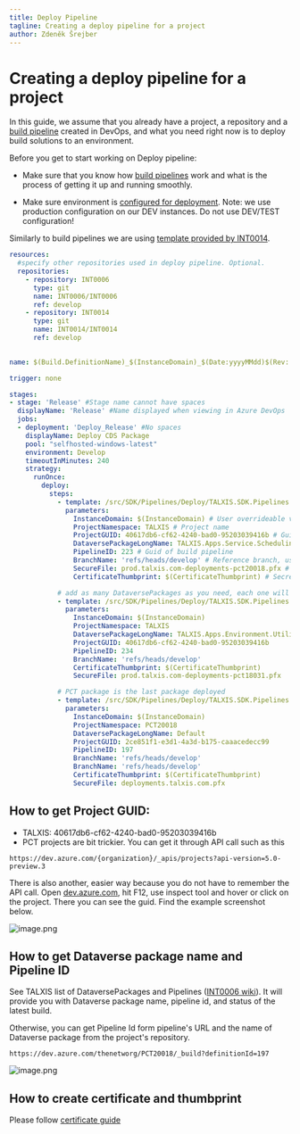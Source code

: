 ```yaml
---
title: Deploy Pipeline
tagline: Creating a deploy pipeline for a project
author: Zdeněk Šrejber
---
```


# **Creating a deploy pipeline for a project**
In this guide, we assume that you already have a project, a repository and a [build pipeline](src/en/developer-guide/Platform/Pipelines/Build.md) created in DevOps, and what you need right now is to deploy build solutions to an environment. 

Before you get to start working on Deploy pipeline:
- Make sure that you know how [build pipelines](src/en/developer-guide/Platform/Pipelines/Build.md) work and what is the process of getting it up and running smoothly. 

- Make sure environment is [configured for deployment](https://dev.azure.com/thenetworg/INT0006/_wiki/wikis/INT0006.wiki/318/Environment-Configuration). 
Note: we use production configuration on our DEV instances. Do not use DEV/TEST configuration!

Similarly to build pipelines we are using [template provided by INT0014](https://dev.azure.com/thenetworg/_git/INT0014?path=%2Fsrc%2FSDK%2FPipelines%2FDeploy%2FTALXIS.SDK.Pipelines.Deploy.Apps.yml).

```yml
resources:
  #specify other repositories used in deploy pipeline. Optional.
  repositories:
    - repository: INT0006
      type: git
      name: INT0006/INT0006
      ref: develop
    - repository: INT0014
      type: git
      name: INT0014/INT0014
      ref: develop
  

name: $(Build.DefinitionName)_$(InstanceDomain)_$(Date:yyyyMMdd)$(Rev:.r)

trigger: none 

stages:
- stage: 'Release' #Stage name cannot have spaces
  displayName: 'Release' #Name displayed when viewing in Azure DevOps
  jobs:
  - deployment: 'Deploy_Release' #No spaces
    displayName: Deploy CDS Package
    pool: "selfhosted-windows-latest"
    environment: Develop
    timeoutInMinutes: 240 
    strategy:
      runOnce:
        deploy:
          steps:
            - template: /src/SDK/Pipelines/Deploy/TALXIS.SDK.Pipelines.Deploy.Apps.yml@INT0014
              parameters:
                InstanceDomain: $(InstanceDomain) # User overrideable variable to insert domain of target environment. Do not change.
                ProjectNamespace: TALXIS # Project name
                ProjectGUID: 40617db6-cf62-4240-bad0-95203039416b # Guid of a project
                DataversePackageLongName: TALXIS.Apps.Service.Scheduling.Packages.Model # Name of the Dataverse package. TALXIS Dataverse packages contain information about existing dependecies.
                PipelineID: 223 # Guid of build pipeline 
                BranchName: 'refs/heads/develop' # Reference branch, usually develop or master
                SecureFile: prod.talxis.com-deployments-pct20018.pfx # it is a certificate used for the connection to the target environment. Check first if secure file already exists, if not create one
                CertificateThumbprint: $(CertificateThumbprint) # Secret variable. If project has securefile already, there is a thumbprint as well

            # add as many DataversePackages as you need, each one will be using one template call 
            - template: /src/SDK/Pipelines/Deploy/TALXIS.SDK.Pipelines.Deploy.Apps.yml@INT0014
              parameters:
                InstanceDomain: $(InstanceDomain)
                ProjectNamespace: TALXIS
                DataversePackageLongName: TALXIS.Apps.Environment.Utility.Packages.Default
                ProjectGUID: 40617db6-cf62-4240-bad0-95203039416b
                PipelineID: 234
                BranchName: 'refs/heads/develop'
                CertificateThumbprint: $(CertificateThumbprint)
                SecureFile: prod.talxis.com-deployments-pct18031.pfx

            # PCT package is the last package deployed
            - template: /src/SDK/Pipelines/Deploy/TALXIS.SDK.Pipelines.Deploy.Apps.yml@INT0014
              parameters:
                InstanceDomain: $(InstanceDomain)
                ProjectNamespace: PCT20018
                DataversePackageLongName: Default
                ProjectGUID: 2ce851f1-e3d1-4a3d-b175-caaacedecc99
                PipelineID: 197
                BranchName: 'refs/heads/develop'
                BranchName: 'refs/heads/develop'
                CertificateThumbprint: $(CertificateThumbprint)
                SecureFile: deployments.talxis.com.pfx
```

## How to get Project GUID:
  - TALXIS: 40617db6-cf62-4240-bad0-95203039416b
  - PCT projects are bit trickier. You can get it through API call such as this 
```
https://dev.azure.com/{organization}/_apis/projects?api-version=5.0-preview.3
```
 There is also another, easier way because you do not have to remember the API call. Open [dev.azure.com](https://dev.azure.com/), hit F12, use inspect tool and hover or click on the project. There you can see the guid. Find the example screenshot below.

![image.png](.attachments/DeployPipeline/ProjectGUID.png)

## How to get Dataverse package name and Pipeline ID
See TALXIS list of DataversePackages and Pipelines ([INT0006 wiki](https://dev.azure.com/thenetworg/INT0006/_wiki/wikis/INT0006.wiki/4060/List-of-Build-Pipelines)). It will provide you with Dataverse package name, pipeline id, and status of the latest build.

Otherwise, you can get Pipeline Id form pipeline's URL and the name of Dataverse package from the project's repository.
```url
https://dev.azure.com/thenetworg/PCT20018/_build?definitionId=197
```
![image.png](.attachments/DeployPipeline/pipelineID.png)

## How to create certificate and thumbprint
Please follow [certificate guide](https://dev.azure.com/thenetworg/INT0006/_wiki/wikis/INT0006.wiki/2153/Release-Pipeline)




